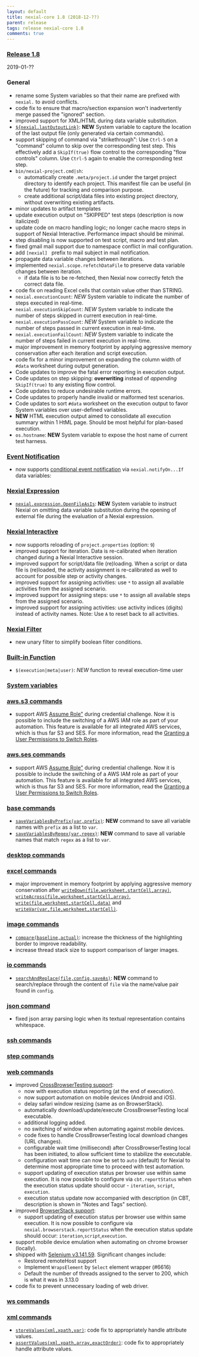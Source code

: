 ```yaml
---
layout: default
title: nexial-core 1.8 (2018-12-??)
parent: release
tags: release nexial-core 1.8
comments: true
---
```


### <a href="https://github.com/nexiality/nexial-core/releases/tag/nexial-core-1.8" class="external-link" target="_nexial_link">Release 1.8</a>
2019-01-??


### General
- rename some System variables so that their name are prefixed with `nexial.` to avoid conflicts.
- code fix to ensure that macro/section expansion won't inadvertently merge passed the "ignored" section.
- improved support for XML/HTML during data variable substitution.
- [`${nexial.lastOutputLink}`](../systemvars/index#nexial.lastOutputLink): **NEW** System variable to capture the 
  location of the last output file (only generated via certain commands).
- support skipping of command via "strikethrough": Use `Ctrl-5` on a "command" column to skip over the corresponding
  test step. This effectively add a `SkipIf(true)` flow control to the corresponding "flow controls" column. 
  Use `Ctrl-5` again to enable the corresponding test step.
- `bin/nexial-project.cmd|sh`: 
  - automatically create `.meta/project.id` under the target project directory to identify each project. This manifest 
    file can be useful (in the future) for tracking and comparison purpose.
  - create additional script/data files into existing project directory, without overwriting existing artifacts.
- minor updates to artifact templates
- update execution output on "SKIPPED" test steps (description is now italicized)
- update code on macro handling logic; no longer cache macro steps in support of Nexial Interactive. Performance impact 
  should be minimal.
- step disabling is now supported on test script, macro and test plan.
- fixed gmail mail support due to namespace conflict in mail configuration.
- add `[nexial] ` prefix to mail subject in mail notification.
- propagate data variable changes between iterations.
- implemented `nexial.scope.refetchDataFile` to preserve data variable changes between iteration.
  - if data file is to be re-fetched, then Nexial now correctly fetch the correct data file.
- code fix on reading Excel cells that contain value other than STRING.
- `nexial.executionCount`: *NEW* System variable to indicate the number of steps executed in real-time.
- `nexial.executionSkipCount`: *NEW* System variable to indicate the number of steps skipped in current execution in 
  real-time.
- `nexial.executionPassCount`: *NEW* System variable to indicate the number of steps passed in current execution in 
  real-time.
- `nexial.executionFailCount`: *NEW* System variable to indicate the number of steps failed in current execution in 
  real-time.
- major improvement in memory footprint by applying aggressive memory conservation after each iteration and script 
  execution.
- code fix for a minor improvement on expanding the column width of `#data` worksheet during output generation.
- Code updates to improve the fatal error reporting in execution output.
- Code updates on step skipping: **overwriting** instead of _appending_ `SkipIf(true)` to any existing flow control.
- Code updates to reduce undesirable runtime errors.
- Code updates to properly handle invalid or malformed test scenarios.
- Code updates to sort `#data` worksheet on the execution output to favor System variables over user-defined variables.
- **NEW** HTML execution output aimed to consolidate all execution summary within 1 HtML page. Should be most helpful
  for plan-based execution.
- `os.hostname`: **NEW** System variable to expose the host name of current test harness.


### [Event Notification](../userguide/EventNotification)
- now supports [conditional event notification](../userguide/EventNotification#conditional-notification) via 
  `nexial.notifyOn...If` data variables:


### [Nexial Expression](../expression)
- [`nexial.expression.OpenFileAsIs`](../systemvars/index#nexial.expression.OpenFileAsIs): **NEW** System variable to 
  instruct Nexial on omitting data variable substitution during the opening of external file during the evaluation of
  a Nexial expression.


### [Nexial Interactive](../interactive)
- now supports reloading of `project.properties` (option: `9`)
- improved support for iteration. Data is re-calibrated when iteration changed during a Nexial Interactive session.
- improved support for script/data file (re)loading. When a script or data file is (re)loaded, the activity assignment 
  is re-calibrated as well to account for possible step or activity changes.
- improved support for assigning activities: use `*` to assign all available activities from the assigned scenario.
- improved support for assigning steps: use `*` to assign all available steps from the assigned scenario.
- improved support for assigning activities: use activity indices (digits) instead of activity names. Note: Use `A` to 
  reset back to all activities.


### [Nexial Filter](../flowcontrols/filter)
- new unary filter to simplify boolean filter conditions.


### [Built-in Function](../functions)
- `$(execution|meta|user)`: *NEW* function to reveal execution-time user


### [System variables](../systemvars)


### [aws.s3 commands](../commands/aws.ses)
- support AWS <a href="https://docs.aws.amazon.com/IAM/latest/UserGuide/id_roles_use_switch-role-api.html" 
  class="external-link" target="_nexial_link">Assume Role"</a> during credential challenge. Now it is possible to 
  include the switching of a AWS IAM role as part of your automation. This feature is available for all integrated AWS 
  services, which is thus far S3 and SES. For more information, read the <a 
  href="https://docs.aws.amazon.com/IAM/latest/UserGuide/id_roles_use_permissions-to-switch.html" class="external-link" 
  target="_nexial_link">Granting a User Permissions to Switch Roles</a>.


### [aws.ses commands](../commands/aws.ses)
- support AWS <a href="https://docs.aws.amazon.com/IAM/latest/UserGuide/id_roles_use_switch-role-api.html" 
  class="external-link" target="_nexial_link">Assume Role"</a> during credential challenge. Now it is possible to 
  include the switching of a AWS IAM role as part of your automation. This feature is available for all integrated AWS 
  services, which is thus far S3 and SES. For more information, read the <a 
  href="https://docs.aws.amazon.com/IAM/latest/UserGuide/id_roles_use_permissions-to-switch.html" class="external-link" 
  target="_nexial_link">Granting a User Permissions to Switch Roles</a>.


### [base commands](../commands/base)
- [`saveVariablesByPrefix(var,prefix)`](../commands/base/saveVariablesByPrefix(var,prefix)): **NEW** command to save
  all variable names with `prefix` as a list to `var`.
- [`saveVariablesByRegex(var,regex)`](../commands/base/saveVariablesByRegex(var,regex)): **NEW** command to save all
  variable names that match `regex` as a list to `var`.


### [desktop commands](../commands/desktop)


### [excel commands](../commands/excel)
- major improvement in memory footprint by applying aggressive memory conservation after 
  [`writeDown(file,worksheet,startCell,array)`](../commands/excel/writeDown(file,worksheet,startCell,array)),
  [`writeAcross(file,worksheet,startCell,array)`](../commands/excel/writeAcross(file,worksheet,startCell,array)),
  [`write(file,worksheet,startCell,data)`](../commands/excel/write(file,worksheet,startCell,data)) and
  [`writeVar(var,file,worksheet,startCell)`](../commands/excel/writeVar(var,file,worksheet,startCell)).


### [image commands](../commands/image)
- [`compare(baseline,actual)`](../commands/image/compare(baseline,actual)): increase the thickness of the highlighting 
  border to improve readability.
- increase thread stack size to support comparison of larger images.


### [io commands](../commands/io)
- [`searchAndReplace(file,config,saveAs)`](../commands/io/searchAndReplace(file,config,saveAs)): **NEW** command to
  search/replace through the content of `file` via the name/value pair found in `config`.


### [json command](../commands/json)
- fixed json array parsing logic when its textual representation contains whitespace.

### [ssh commands](../commands/ssh)


### [step commands](../commands/step)


### [web commands](../commands/web)
- improved [CrossBrowserTesting support](../tipsandtricks/CrossBrowserTestingIntegration):
  - now with execution status reporting (at the end of execution).
  - now support automation on mobile devices (Android and iOS).
  - delay safari window resizing (same as on BrowserStack).
  - automatically download/update/execute CrossBrowserTesting local executable.
  - additional logging added.
  - no switching of window when automating against mobile devices.
  - code fixes to handle CrossBrowserTesting local download changes (URL changes).
  - configurable wait time (millisecond) after CrossBrowserTesting local has been initiated, to allow sufficient time
    to stabilize the executable.
  - configuration wait time can now be set to `auto` (default) for Nexial to determine most appropriate time to proceed 
    with test automation.
  - support updating of execution status per browser use within same execution. It is now possible to configure via 
    `cbt.reportStatus` when the execution status update should occur - `iteration`, `script`, `execution`.
  - execution status update now accompanied with description (in CBT, description is shown in "Notes and Tags" section).
- improved [BrowserStack support](../tipsandtricks/BrowserStackIntegration):
  - support updating of execution status per browser use within same execution. It is now possible to configure via 
    `nexial.browserstack.reportStatus` when the execution status update should occur: `iteration`,`script`,`execution`.
- support mobile device emulation when automating on chrome browser (locally).
- shipped with <a href="https://raw.githubusercontent.com/SeleniumHQ/selenium/master/java/CHANGELOG" 
  class="external-link" target="_nexial_link">Selenium v3.141.59</a>. Significant changes include:
  - Restored remoteHost support
  - Implement `WrapsElement` by `Select` element wrapper (#6616)
  - Default the number of threads assigned to the server to 200, which is what it was in 3.13.0
- code fix to prevent unnecessary loading of web driver.


### [ws commands](../commands/ws)


### [xml commands](../commands/xml)
- [`storeValues(xml,xpath,var)`](../commands/xml/storeValues(xml,xpath,var)): code fix to appropriately handle attribute 
  values.
- [`assertValues(xml,xpath,array,exactOrder)`](../commands/xml/assertValues(xml,xpath,array,exactOrder)): code fix to 
  appropriately handle attribute values.
